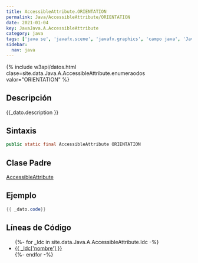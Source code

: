 ```yaml
---
title: AccessibleAttribute.ORIENTATION
permalink: Java/AccessibleAttribute/ORIENTATION
date: 2021-01-04
key: JavaJava.A.AccessibleAttribute
category: java
tags: ['java se', 'javafx.scene', 'javafx.graphics', 'campo java', 'JavaFX 8.0']
sidebar: 
  nav: java
---
```


{% include w3api/datos.html clase=site.data.Java.A.AccessibleAttribute.enumeraodos valor="ORIENTATION" %}

## Descripción
{{_dato.description }}

## Sintaxis
~~~java
public static final AccessibleAttribute ORIENTATION
~~~

## Clase Padre
[AccessibleAttribute](/Java/AccessibleAttribute/)

## Ejemplo
~~~java
{{ _dato.code}}
~~~

## Líneas de Código
<ul>
{%- for _ldc in site.data.Java.A.AccessibleAttribute.ldc -%}
   <li>
       <a href="{{_ldc['url'] }}">{{ _ldc['nombre'] }}</a>
   </li>
{%- endfor -%}
</ul>
